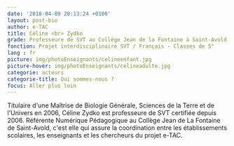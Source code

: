 ```yaml
---
date: '2018-04-09 20:13:24 +0100'
layout: post-bio
author: e-TAC
title: Céline <br> Zydko
grade: Professeure de SVT au Collège Jean de la Fontaine à Saint-Avold
fonction: Projet interdisciplinaire SVT / Français - Classes de 5°
lang : fr
picture: img/photoEnseignants/celineenfant.jpg
picture-hover: img/photoEnseignants/celineadulte.jpg
categorie: acteurs
categorie-title: Qui sommes-nous ?
focus: Aller plus loin
---
```


Titulaire d'une Maîtrise de Biologie Générale, Sciences de la Terre et de l'Univers en 2006, Céline Zydko est professeure de SVT certifiée depuis 2006. Référente Numérique Pédagogique au Collège Jean de La Fontaine de Saint-Avold, c'est elle qui assure la coordination entre les établissements scolaires, les enseignants et les chercheurs du projet e-TAC.